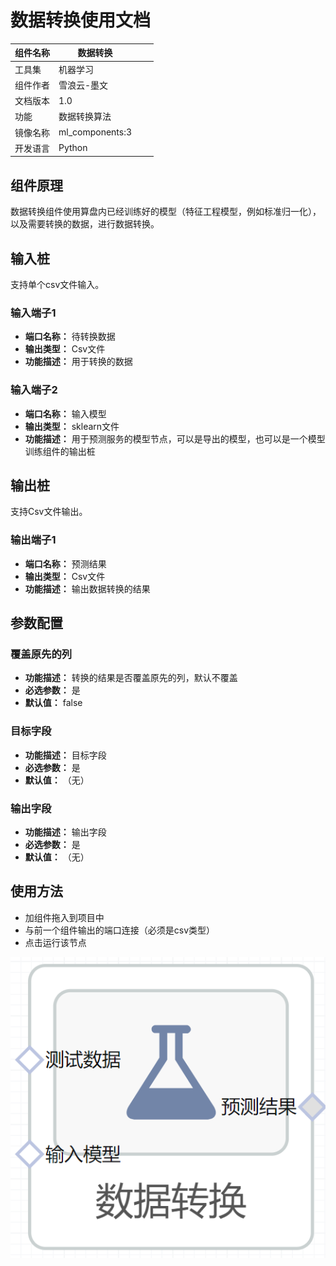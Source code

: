 # 数据转换使用文档
| 组件名称 | 数据转换|  |  |
| --- | --- | --- | --- |
| 工具集 | 机器学习 |  |  |
| 组件作者 | 雪浪云-墨文 |  |  |
| 文档版本 | 1.0 |  |  |
| 功能 |数据转换算法 |  |  |
| 镜像名称 | ml_components:3 |  |  |
| 开发语言 | Python |  |  |

## 组件原理
数据转换组件使用算盘内已经训练好的模型（特征工程模型，例如标准归一化），以及需要转换的数据，进行数据转换。
## 输入桩
支持单个csv文件输入。
### 输入端子1

- **端口名称：** 待转换数据
- **输出类型：** Csv文件
- **功能描述：** 用于转换的数据
### 输入端子2

- **端口名称：** 输入模型
- **输出类型：** sklearn文件
- **功能描述：** 用于预测服务的模型节点，可以是导出的模型，也可以是一个模型训练组件的输出桩

## 输出桩
支持Csv文件输出。
### 输出端子1

- **端口名称：** 预测结果
- **输出类型：** Csv文件
- **功能描述：** 输出数据转换的结果
## 参数配置
### 覆盖原先的列

- **功能描述：** 转换的结果是否覆盖原先的列，默认不覆盖
- **必选参数：** 是
- **默认值：** false
### 目标字段

- **功能描述：** 目标字段
- **必选参数：** 是
- **默认值：** （无）
### 输出字段

- **功能描述：** 输出字段
- **必选参数：** 是
- **默认值：** （无）

## 使用方法
- 加组件拖入到项目中
- 与前一个组件输出的端口连接（必须是csv类型）
- 点击运行该节点


![](./img/数据转换.png)
